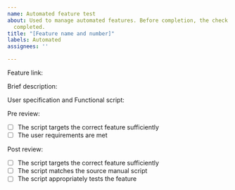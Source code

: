 ```yaml
---
name: Automated feature test
about: Used to manage automated features. Before completion, the check list must be
  completed.
title: "[Feature name and number]"
labels: Automated
assignees: ''

---
```


Feature link: 

Brief description:

User specification and Functional script:

Pre review:
- [ ] The script targets the correct feature sufficiently
- [ ] The user requirements are met

Post review:
- [ ] The script targets the correct feature sufficiently
- [ ] The script matches the source manual script
- [ ] The script appropriately tests the feature
